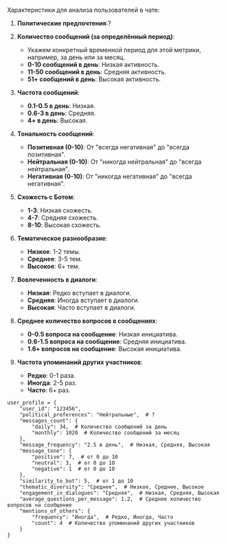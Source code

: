 Характеристики для анализа пользователей в чате:

1. **Политические предпочтения**:?

2. **Количество сообщений (за определённый период)**:
   - Укажем конкретный временной период для этой метрики, например, за день или за месяц.
   - **0-10 сообщений в день**: Низкая активность.
   - **11-50 сообщений в день**: Средняя активность.
   - **51+ сообщений в день**: Высокая активность.

3. **Частота сообщений**:
   - **0.1-0.5 в день**: Низкая.
   - **0.6-3 в день**: Средняя.
   - **4+ в день**: Высокая.

4. **Тональность сообщений**:
   - **Позитивная (0-10)**: От "всегда негативная" до "всегда позитивная".
   - **Нейтральная (0-10)**: От "никогда нейтральная" до "всегда нейтральная".
   - **Негативная (0-10)**: От "никогда негативная" до "всегда негативная".

5. **Схожесть с Ботом**:
   - **1-3**: Низкая схожесть.
   - **4-7**: Средняя схожесть.
   - **8-10**: Высокая схожесть.

6. **Тематическое разнообразие**:
   - **Низкое**: 1-2 темы.
   - **Среднее**: 3-5 тем.
   - **Высокое**: 6+ тем.

7. **Вовлеченность в диалоги**:
   - **Низкая**: Редко вступает в диалоги.
   - **Средняя**: Иногда вступает в диалоги.
   - **Высокая**: Часто вступает в диалоги.

8. **Среднее количество вопросов в сообщениях**:
    - **0-0.5 вопроса на сообщение**: Низкая инициатива.
    - **0.6-1.5 вопроса на сообщение**: Средняя инициатива.
    - **1.6+ вопросов на сообщение**: Высокая инициатива.

9. **Частота упоминаний других участников**:
    - **Редко**: 0-1 раза.
    - **Иногда**: 2-5 раз.
    - **Часто**: 6+ раз.


```
user_profile = {
    "user_id": "123456",
    "political_preferences": "Нейтральные",  # ?
    "messages_count": {
        "daily": 34,  # Количество сообщений за день
        "monthly": 1020  # Количество сообщений за месяц
    },
    "message_frequency": "2.5 в день",  # Низкая, Средняя, Высокая
    "message_tone": {
        "positive": 7,  # от 0 до 10
        "neutral": 3,  # от 0 до 10
        "negative": 1  # от 0 до 10
    },
    "similarity_to_bot": 5,  # от 1 до 10
    "thematic_diversity": "Среднее",  # Низкое, Среднее, Высокое
    "engagement_in_dialogues": "Средняя",  # Низкая, Средняя, Высокая
    "average_questions_per_message": 1.2,  # Среднее количество вопросов на сообщение
    "mentions_of_others": {
        "frequency": "Иногда",  # Редко, Иногда, Часто
        "count": 4  # Количество упоминаний других участников
    }
}
```
